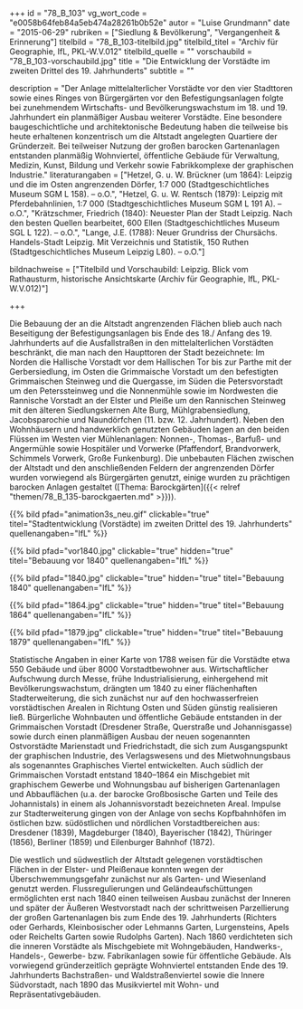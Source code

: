 +++
id = "78_B_103"
vg_wort_code = "e0058b64feb84a5eb474a28261b0b52e"
autor = "Luise Grundmann"
date = "2015-06-29"
rubriken = ["Siedlung & Bevölkerung", "Vergangenheit & Erinnerung"]
titelbild = "78_B_103-titelbild.jpg"
titelbild_titel = "Archiv für Geographie, IfL, PKL-W.V.012"
titelbild_quelle = ""
vorschaubild = "78_B_103-vorschaubild.jpg"
title = "Die Entwicklung der Vorstädte im zweiten Drittel des 19. Jahrhunderts"
subtitle = ""

description = "Der Anlage mittelalterlicher Vorstädte vor den vier Stadttoren sowie eines Ringes von Bürgergärten vor den Befestigungsanlagen folgte bei zunehmendem Wirtschafts- und Bevölkerungswachstum im 18. und 19. Jahrhundert ein planmäßiger Ausbau weiterer Vorstädte. Eine besondere baugeschichtliche und architektonische Bedeutung haben die teilweise bis heute erhaltenen konzentrisch um die Altstadt angelegten Quartiere der Gründerzeit. Bei teilweiser Nutzung der großen barocken Gartenanlagen entstanden planmäßig Wohnviertel, öffentliche Gebäude für Verwaltung, Medizin, Kunst, Bildung und Verkehr sowie Fabrikkomplexe der graphischen Industrie."
literaturangaben = ["Hetzel, G. u. W. Brückner (um 1864): Leipzig und die im Osten angrenzenden Dörfer, 1:7 000 (Stadtgeschichtliches Museum SGM L 158). – o.O.", "Hetzel, G. u. W. Rentsch (1879): Leipzig mit Pferdebahnlinien, 1:7 000 (Stadtgeschichtliches Museum SGM L 191 A). – o.O.", "Krätzschmer, Friedrich (1840): Neuester Plan der Stadt Leipzig. Nach den besten Quellen bearbeitet, 600 Ellen (Stadtgeschichtliches Museum SGL L 122). – o.O.", "Lange, J.E. (1788): Neuer Grundriss der Chursächs. Handels-Stadt Leipzig. Mit Verzeichnis und Statistik, 150 Ruthen (Stadtgeschichtliches Museum Leipzig L80).  – o.O."]

bildnachweise = ["Titelbild und Vorschaubild: Leipzig. Blick vom Rathausturm, historische Ansichtskarte (Archiv für Geographie, IfL, PKL-W.V.012)"]

+++

Die Bebauung der an die Altstadt angrenzenden Flächen blieb auch nach Beseitigung der Befestigungsanlagen bis Ende des 18./ Anfang des 19. Jahrhunderts auf die Ausfallstraßen in den mittelalterlichen Vorstädten beschränkt, die man nach den Haupttoren der Stadt bezeichnete: Im Norden die Hallische Vorstadt vor dem Hallischen Tor bis zur Parthe mit der Gerbersiedlung, im Osten die Grimmaische Vorstadt um den befestigten Grimmaischen Steinweg und die Quergasse, im Süden die Petersvorstadt um den Peterssteinweg und die Nonnenmühle sowie im Nordwesten die Rannische Vorstadt an der Elster und Pleiße um den Rannischen Steinweg mit den älteren Siedlungskernen Alte Burg, Mühlgrabensiedlung, Jacobsparochie und Naundörfchen (11. bzw. 12. Jahrhundert). Neben den Wohnhäusern und handwerklich genutzten Gebäuden lagen an den beiden Flüssen im Westen vier Mühlenanlagen: Nonnen-, Thomas-, Barfuß- und Angermühle sowie Hospitäler und Vorwerke (Pfaffendorf, Brandvorwerk, Schimmels Vorwerk, Große Funkenburg). Die unbebauten Flächen zwischen der Altstadt und den anschließenden Feldern der angrenzenden Dörfer wurden vorwiegend als Bürgergärten genutzt, einige wurden zu prächtigen barocken Anlagen gestaltet ([Thema: Barockgärten]({{< relref "themen/78_B_135-barockgaerten.md" >}})).

{{% bild pfad="animation3s_neu.gif" clickable="true" titel="Stadtentwicklung (Vorstädte) im zweiten Drittel des 19. Jahrhunderts" quellenangaben="IfL" %}}

{{% bild pfad="vor1840.jpg" clickable="true" hidden="true" titel="Bebauung vor 1840" quellenangaben="IfL" %}}

{{% bild pfad="1840.jpg" clickable="true" hidden="true" titel="Bebauung 1840" quellenangaben="IfL" %}}

{{% bild pfad="1864.jpg" clickable="true" hidden="true" titel="Bebauung 1864" quellenangaben="IfL" %}}

{{% bild pfad="1879.jpg" clickable="true" hidden="true" titel="Bebauung 1879" quellenangaben="IfL" %}}

Statistische Angaben in einer Karte von 1788 weisen für die Vorstädte etwa 550 Gebäude und über 8000 Vorstadtbewohner aus. Wirtschaftlicher Aufschwung durch Messe, frühe Industrialisierung, einhergehend mit Bevölkerungswachstum, drängten um 1840 zu einer flächenhaften Stadterweiterung, die sich zunächst nur auf den hochwasserfreien vorstädtischen Arealen in Richtung Osten und Süden günstig realisieren ließ. Bürgerliche Wohnbauten und öffentliche Gebäude entstanden in der Grimmaischen Vorstadt (Dresdener Straße, Querstraße und Johannisgasse) sowie durch einen planmäßigen Ausbau der neuen sogenannten Ostvorstädte Marienstadt und Friedrichstadt, die sich zum Ausgangspunkt der graphischen Industrie, des Verlagswesens und des Mietwohnungsbaus als sogenanntes Graphisches Viertel entwickelten. Auch südlich der Grimmaischen Vorstadt entstand 1840–1864 ein Mischgebiet mit graphischem Gewerbe und Wohnungsbau auf bisherigen Gartenanlagen und Abbauflächen (u.a. der barocke Großbosische Garten und Teile des Johannistals) in einem als Johannisvorstadt bezeichneten Areal.
Impulse zur Stadterweiterung gingen von der Anlage von sechs Kopfbahnhöfen im östlichen bzw. südöstlichen und nördlichen Vorstadtbereichen aus: Dresdener (1839), Magdeburger (1840), Bayerischer (1842), Thüringer (1856), Berliner (1859) und Eilenburger Bahnhof (1872).

Die westlich und südwestlich der Altstadt gelegenen vorstädtischen Flächen in der Elster- und Pleißenaue konnten wegen der Überschwemmungsgefahr zunächst nur als Garten- und Wiesenland genutzt werden. Flussregulierungen und Geländeaufschüttungen ermöglichten erst nach 1840 einen teilweisen Ausbau zunächst der Inneren und später der Äußeren Westvorstadt nach der schrittweisen Parzellierung der großen Gartenanlagen bis zum Ende des 19. Jahrhunderts (Richters oder Gerhards, Kleinbosischer oder Lehmanns Garten, Lurgensteins, Apels oder Reichelts Garten sowie Rudolphs Garten). Nach 1860 verdichteten sich die inneren Vorstädte als Mischgebiete mit Wohngebäuden, Handwerks-, Handels-, Gewerbe- bzw. Fabrikanlagen sowie für öffentliche Gebäude. Als vorwiegend gründerzeitlich geprägte Wohnviertel entstanden Ende des 19. Jahrhunderts Bachstraßen- und Waldstraßenviertel sowie die Innere Südvorstadt, nach 1890 das Musikviertel mit Wohn- und Repräsentativgebäuden.
